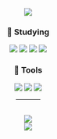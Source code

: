 <div align=center>
 <!--<img src="https://capsule-render.vercel.app/api?type=waving&color=gradient&customColorList=3&height=250&section=header&text=Hello!&fontSize=50" /> -->
 <div>
 <a href="https://hits.seeyoufarm.com"><img src="https://hits.seeyoufarm.com/api/count/incr/badge.svg?url=https%3A%2F%2Fgithub.com%2FHee611&count_bg=%23070707&title_bg=%23555555&icon=cliqz.svg&icon_color=%23E7E7E7&title=hits&edge_flat=false"/></a>

  <h3>📄 Studying </h3>
   <img src="https://img.shields.io/badge/C%23-ffffff?style=flat-square&logo=Csharp&logoColor=ffffff&labelColor=3776AB&color=3776AB"/>
   <img src="https://img.shields.io/badge/C++-ffffff?style=flat-square&logo=c%2B%2B&logoColor=ffffff&labelColor=00599C&color=00599C"/>
   <img src="https://img.shields.io/badge/MySQL-ffffff?style=flat-square&logo=MySQL&logoColor=ffffff&labelColor=4479A1&color=4479A1"/>
   <img src="https://img.shields.io/badge/Linux-ffffff?style=flat-square&logo=Linux&logoColor=ffffff&labelColor=FF9436&color=FF9436"/>
 </div>
 <div>
  <h3>🧰 Tools </h3>
   <img src="https://img.shields.io/badge/Visual Studio-ffffff?style=flat-square&logo=Visual Studio&logoColor=ffffff&labelColor=5C2D91&color=5C2D91"/>
   <img src="https://img.shields.io/badge/Visual Studio Code-ffffff?style=flat-square&logo=Visual Studio Code&logoColor=ffffff&labelColor=007ACC&color=007ACC"/>
   <img src="https://img.shields.io/badge/GitHub-ffffff?style=flat-square&logo=GitHub&logoColor=ffffff&labelColor=181717&color=181717"/>
 </div>
<hr width="50px">
 <br/>
 <div>
  <img src="https://github-readme-stats-hee611.vercel.app/api/top-langs?username=Hee611&layout=compact&theme=dark"/> 
  <br>
  <img src="https://github-readme-stats-hee611.vercel.app/api?username=Hee611&hide=stars,contribs&count_private=true&show_icons=true&theme=dark"/>
 </div>

 <!--<img src="https://capsule-render.vercel.app/api?type=waving&color=gradient&customColorList=3&height=190&section=footer" />-->
</div>
